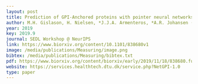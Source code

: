 ```yaml
--- 
layout: post
title: Prediction of GPI-Anchored proteins with pointer neural networks
author: M.H. Gislason, H. Nielsen, *J.J.A. Armenteros, *A.R. Johansen (equal contribution)
year: 2019
key: 2019.9
journal: SEDL Workshop @ NeurIPS
link: https://www.biorxiv.org/content/10.1101/838680v1
image: /media/publications/Measuring/image.png
bibtex: /media/publications/Measuring/bibtex.txt
pdf: https://www.biorxiv.org/content/biorxiv/early/2019/11/18/838680.full.pdf
website: https://services.healthtech.dtu.dk/service.php?NetGPI-1.0
type: paper
---
```

